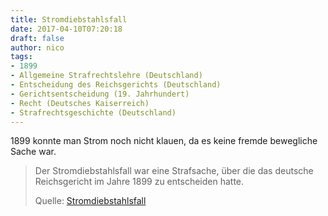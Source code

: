 ```yaml
---
title: Stromdiebstahlsfall
date: 2017-04-10T07:20:18
draft: false
author: nico
tags:
- 1899
- Allgemeine Strafrechtslehre (Deutschland)
- Entscheidung des Reichsgerichts (Deutschland)
- Gerichtsentscheidung (19. Jahrhundert)
- Recht (Deutsches Kaiserreich)
- Strafrechtsgeschichte (Deutschland)
---
```


1899 konnte man Strom noch nicht klauen, da es keine fremde bewegliche Sache war.

> Der Stromdiebstahlsfall war eine Strafsache, über die das deutsche
> Reichsgericht im Jahre 1899 zu entscheiden hatte.
>
> Quelle: [Stromdiebstahlsfall](https://de.wikipedia.org/wiki/Stromdiebstahlsfall)
